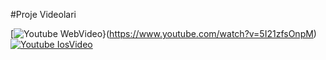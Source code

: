 #Proje Videolari

[![Youtube WebVideo](https://img.youtube.com/vi/5I21zfsOnpM/0.jpg)}(https://www.youtube.com/watch?v=5I21zfsOnpM)
[![Youtube IosVideo](https://img.youtube.com/vi/gWOH6aCiVyI/0.jpg)](https://www.youtube.com/watch?v=gWOH6aCiVyI)
